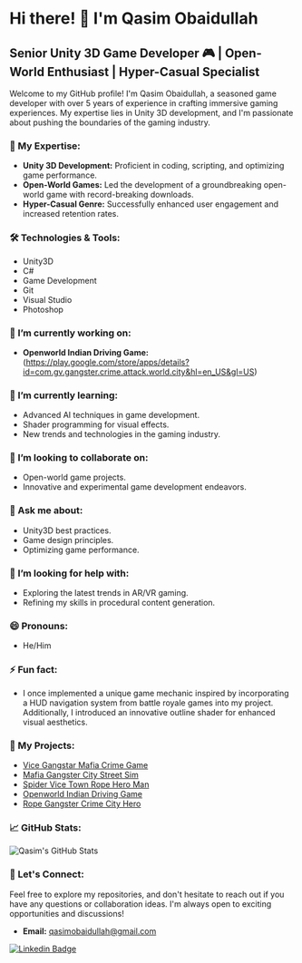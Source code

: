 
<!--
**qasimobaidullah/qasimobaidullah** is a ✨ _special_ ✨ repository because its `README.md` (this file) appears on your GitHub profile.

Here are some ideas to get you started:

- 🔭 I’m currently working on ...
- 🌱 I’m currently learning ...
- 👯 I’m looking to collaborate on ...
- 🤔 I’m looking for help with ...
- 💬 Ask me about ...
- 📫 How to reach me: ...
- 😄 Pronouns: ...
- ⚡ Fun fact: ...
-->
# Hi there! 👋 I'm Qasim Obaidullah

## Senior Unity 3D Game Developer 🎮 | Open-World Enthusiast | Hyper-Casual Specialist

Welcome to my GitHub profile! I'm Qasim Obaidullah, a seasoned game developer with over 5 years of experience in crafting immersive gaming experiences. My expertise lies in Unity 3D development, and I'm passionate about pushing the boundaries of the gaming industry.

### 🚀 My Expertise:

- **Unity 3D Development:** Proficient in coding, scripting, and optimizing game performance.
- **Open-World Games:** Led the development of a groundbreaking open-world game with record-breaking downloads.
- **Hyper-Casual Genre:** Successfully enhanced user engagement and increased retention rates.

### 🛠️ Technologies & Tools:

- Unity3D
- C#
- Game Development
- Git
- Visual Studio
- Photoshop

### 🔭 I’m currently working on:

- **Openworld Indian Driving Game:** (https://play.google.com/store/apps/details?id=com.gv.gangster.crime.attack.world.city&hl=en_US&gl=US)


### 🌱 I’m currently learning:

- Advanced AI techniques in game development.
- Shader programming for visual effects.
- New trends and technologies in the gaming industry.

### 👯 I’m looking to collaborate on:

- Open-world game projects.
- Innovative and experimental game development endeavors.

### 💬 Ask me about:

- Unity3D best practices.
- Game design principles.
- Optimizing game performance.

### 🤔 I’m looking for help with:

- Exploring the latest trends in AR/VR gaming.
- Refining my skills in procedural content generation.

### 😄 Pronouns:

- He/Him

### ⚡ Fun fact:

- I once implemented a unique game mechanic inspired by incorporating a HUD navigation system from battle royale games into my project. Additionally, I introduced an innovative outline shader for enhanced visual aesthetics.


### 📂 My Projects:

- [Vice Gangstar Mafia Crime Game](https://play.google.com/store/apps/details?id=com.dg.grand.cargo.helicopter.robot.transformation.games)
- [Mafia Gangster City Street Sim](https://play.google.com/store/apps/details?id=com.gangster.vegas.crime.city.hero.war)
- [Spider Vice Town Rope Hero Man](https://play.google.com/store/apps/details?id=com.pg.spider.hero.man.grand.auto.gangster.theft.crime.games)
- [Openworld Indian Driving Game](https://play.google.com/store/apps/details?id=com.openworld.indiandriving.bikes)
- [Rope Gangster Crime City Hero](https://play.google.com/store/apps/details?id=com.gv.gangster.crime.attack.world.city)

### 📈 GitHub Stats:

![Qasim's GitHub Stats](https://github-readme-stats.vercel.app/api?username=qasimobaidullah&show_icons=true&theme=radical)

### 🤝 Let's Connect:

Feel free to explore my repositories, and don't hesitate to reach out if you have any questions or collaboration ideas. I'm always open to exciting opportunities and discussions!

- **Email:** [qasimobaidullah@gmail.com](mailto:qasimobaidullah@gmail.com)

[![Linkedin Badge](https://img.shields.io/badge/-Qasim_Obaidullah-blue?style=flat-square&logo=Linkedin&logoColor=white&link=https://www.linkedin.com/in/qasimobaidullah/)](https://www.linkedin.com/in/qasimobaidullah/)
